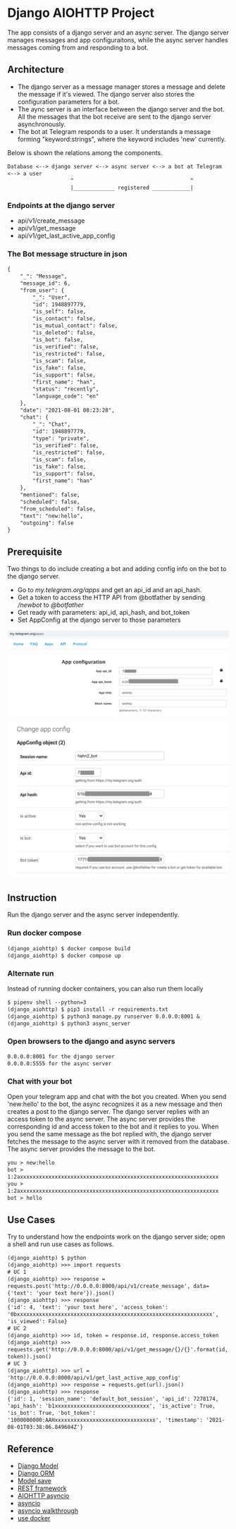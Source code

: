 # Django AIOHTTP Project
The app consists of a django server and an async server. The django server manages messages and app configuraitons, while the async server handles messages coming from and responding to a bot.

## Architecture
- The django server as a message manager stores a message and delete the message if it's viewed. The django server also stores the configuration parameters for a bot.
- The aync server is an interface between the django server and the bot. All the messages that the bot receive are sent to the django server asynchronously. 
- The bot at Telegram responds to a user. It understands a message forming "keyword:strings", where the keyword includes 'new' currently. 

Below is shown the relations among the components.

```
Database <--> django server <--> async server <--> a bot at Telegram <--> a user
                    ^                                     ^
                    |_____________ registered ____________|
```

### Endpoints at the django server
- api/v1/create_message
- api/v1/get_message
- api/v1/get_last_active_app_config


### The Bot message structure in json
```
{
    "_": "Message",
    "message_id": 6,
    "from_user": {
        "_": "User",
        "id": 1948897779,
        "is_self": false,
        "is_contact": false,
        "is_mutual_contact": false,
        "is_deleted": false,
        "is_bot": false,
        "is_verified": false,
        "is_restricted": false,
        "is_scam": false,
        "is_fake": false,
        "is_support": false,
        "first_name": "han",
        "status": "recently",
        "language_code": "en"
    },
    "date": "2021-08-01 08:23:28",
    "chat": {
        "_": "Chat",
        "id": 1948897779,
        "type": "private",
        "is_verified": false,
        "is_restricted": false,
        "is_scam": false,
        "is_fake": false,
        "is_support": false,
        "first_name": "han"
    },
    "mentioned": false,
    "scheduled": false,
    "from_scheduled": false,
    "text": "new:hello",
    "outgoing": false
}
```

## Prerequisite
Two things to do include creating a bot and adding config info on the bot to the django server.

- Go to _my.telegram.org/apps_ and get an api_id and an api_hash.  
- Get a token to access the HTTP API from @botfather by sending _/newbot_ to _@botfather_
- Get ready with parameters: api_id, api_hash, and bot_token
- Set AppConfig at the django server to those parameters

![Configuration at the telegram bot](images/mytelegramapps.png)

![AppConfig at the django server](images/djangoappconfig.png)

## Instruction
Run the django server and the async server independently.

### Run docker compose
```shell
(django_aiohttp) $ docker compose build
(django_aiohttp) $ docker compose up
```

### Alternate run
Instead of running docker containers, you can also run them locally
```shell
$ pipenv shell --python=3
(django_aiohttp) $ pip3 install -r requirements.txt
(django_aiohttp) $ python3 manage.py runserver 0.0.0.0:8001 &
(django_aiohttp) $ python3 async_server
```

### Open browsers to the django and async servers
```
0.0.0.0:8001 for the django server
0.0.0.0:5555 for the async server
```

### Chat with your bot
Open your telegram app and chat with the bot you created.
When you send 'new:hello' to the bot, the async recognizes it as a new message and then creates a post to the django server. The django server replies with an access token to the async server. The async server provides the corresponding id and access token to the bot and it replies to you.
When you send the same message as the bot replied with, the django server fetches the message to the async server with it removed from the database. The async server provides the message to the bot.
```
you > new:hello
bot > 1:2axxxxxxxxxxxxxxxxxxxxxxxxxxxxxxxxxxxxxxxxxxxxxxxxxxxxxxxxxxxxxxx
you > 1:2axxxxxxxxxxxxxxxxxxxxxxxxxxxxxxxxxxxxxxxxxxxxxxxxxxxxxxxxxxxxxxx
bot > hello
```

## Use Cases
Try to understand how the endpoints work on the django server side; open a shell and run use cases as follows.
```shell
(django_aiohttp) $ python
(django_aiohttp) >>> import requests
# UC 1
(django_aiohttp) >>> response = requests.post('http://0.0.0.0:8000/api/v1/create_message', data={'text': 'your text here'}).json()
(django_aiohttp) >>> response
{'id': 4, 'text': 'your text here', 'access_token': '0bxxxxxxxxxxxxxxxxxxxxxxxxxxxxxxxxxxxxxxxxxxxxxxxxxxxxxxxxxxxxxx', 'is_viewed': False}
# UC 2
(django_aiohttp) >>> id, token = response.id, response.access_token
(django_aiohttp) >>> requests.get('http://0.0.0.0:8000/api/v1/get_message/{}/{}'.format(id, token)).json()
# UC 3
(django_aiohttp) >>> url = 'http://0.0.0.0:8000/api/v1/get_last_active_app_config'
(django_aiohttp) >>> response = requests.get(url).json()
(django_aiohttp) >>> response
{'id': 1, 'session_name': 'default_bot_session', 'api_id': 7278174, 'api_hash': 'b1xxxxxxxxxxxxxxxxxxxxxxxxxxxxxx', 'is_active': True, 'is_bot': True, 'bot_token': '1000000000:AAHxxxxxxxxxxxxxxxxxxxxxxxxxxxxxxxx', 'timestamp': '2021-08-01T03:38:06.849604Z'}
```

## Reference 
- [Django Model](https://docs.djangoproject.com/en/3.0/topics/db/models/)
- [Django ORM](https://tutorial.djangogirls.org/en/django_orm/)
- [Model save](https://docs.djangoproject.com/en/3.0/ref/models/instances/)
- [REST framework](https://www.django-rest-framework.org/)
- [AIOHTTP asyncio](https://docs.aiohttp.org/en/stable/)
- [asyncio](https://docs.python.org/3/library/asyncio.html)
- [asyncio walkthrough](https://realpython.com/async-io-python/)
- [use docker](https://www.docker.com/resources/what-container)